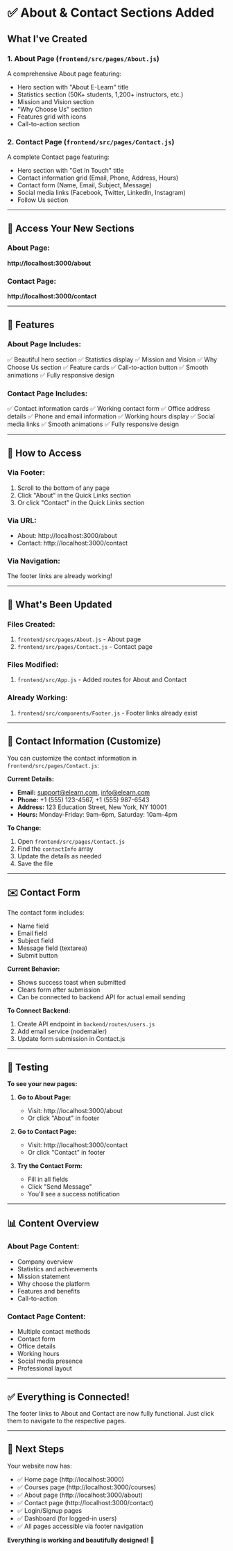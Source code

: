 # ✅ About & Contact Sections Added

## What I've Created

### 1. **About Page** (`frontend/src/pages/About.js`)
A comprehensive About page featuring:
- Hero section with "About E-Learn" title
- Statistics section (50K+ students, 1,200+ instructors, etc.)
- Mission and Vision section
- "Why Choose Us" section
- Features grid with icons
- Call-to-action section

### 2. **Contact Page** (`frontend/src/pages/Contact.js`)
A complete Contact page featuring:
- Hero section with "Get In Touch" title
- Contact information grid (Email, Phone, Address, Hours)
- Contact form (Name, Email, Subject, Message)
- Social media links (Facebook, Twitter, LinkedIn, Instagram)
- Follow Us section

---

## 🔗 Access Your New Sections

### About Page:
**http://localhost:3000/about**

### Contact Page:
**http://localhost:3000/contact**

---

## 📱 Features

### About Page Includes:
✅ Beautiful hero section
✅ Statistics display
✅ Mission and Vision
✅ Why Choose Us section
✅ Feature cards
✅ Call-to-action button
✅ Smooth animations
✅ Fully responsive design

### Contact Page Includes:
✅ Contact information cards
✅ Working contact form
✅ Office address details
✅ Phone and email information
✅ Working hours display
✅ Social media links
✅ Smooth animations
✅ Fully responsive design

---

## 🎨 How to Access

### Via Footer:
1. Scroll to the bottom of any page
2. Click "About" in the Quick Links section
3. Or click "Contact" in the Quick Links section

### Via URL:
- About: http://localhost:3000/about
- Contact: http://localhost:3000/contact

### Via Navigation:
The footer links are already working!

---

## 🔧 What's Been Updated

### Files Created:
1. `frontend/src/pages/About.js` - About page
2. `frontend/src/pages/Contact.js` - Contact page

### Files Modified:
1. `frontend/src/App.js` - Added routes for About and Contact

### Already Working:
1. `frontend/src/components/Footer.js` - Footer links already exist

---

## 📝 Contact Information (Customize)

You can customize the contact information in `frontend/src/pages/Contact.js`:

**Current Details:**
- **Email:** support@elearn.com, info@elearn.com
- **Phone:** +1 (555) 123-4567, +1 (555) 987-6543
- **Address:** 123 Education Street, New York, NY 10001
- **Hours:** Monday-Friday: 9am-6pm, Saturday: 10am-4pm

**To Change:**
1. Open `frontend/src/pages/Contact.js`
2. Find the `contactInfo` array
3. Update the details as needed
4. Save the file

---

## ✉️ Contact Form

The contact form includes:
- Name field
- Email field
- Subject field
- Message field (textarea)
- Submit button

**Current Behavior:**
- Shows success toast when submitted
- Clears form after submission
- Can be connected to backend API for actual email sending

**To Connect Backend:**
1. Create API endpoint in `backend/routes/users.js`
2. Add email service (nodemailer)
3. Update form submission in Contact.js

---

## 🎉 Testing

**To see your new pages:**

1. **Go to About Page:**
   - Visit: http://localhost:3000/about
   - Or click "About" in footer

2. **Go to Contact Page:**
   - Visit: http://localhost:3000/contact
   - Or click "Contact" in footer

3. **Try the Contact Form:**
   - Fill in all fields
   - Click "Send Message"
   - You'll see a success notification

---

## 📊 Content Overview

### About Page Content:
- Company overview
- Statistics and achievements
- Mission statement
- Why choose the platform
- Features and benefits
- Call-to-action

### Contact Page Content:
- Multiple contact methods
- Contact form
- Office details
- Working hours
- Social media presence
- Professional layout

---

## ✅ Everything is Connected!

The footer links to About and Contact are now fully functional. Just click them to navigate to the respective pages.

---

## 🚀 Next Steps

Your website now has:
- ✅ Home page (http://localhost:3000)
- ✅ Courses page (http://localhost:3000/courses)
- ✅ About page (http://localhost:3000/about)
- ✅ Contact page (http://localhost:3000/contact)
- ✅ Login/Signup pages
- ✅ Dashboard (for logged-in users)
- ✅ All pages accessible via footer navigation

**Everything is working and beautifully designed!** 🎨




